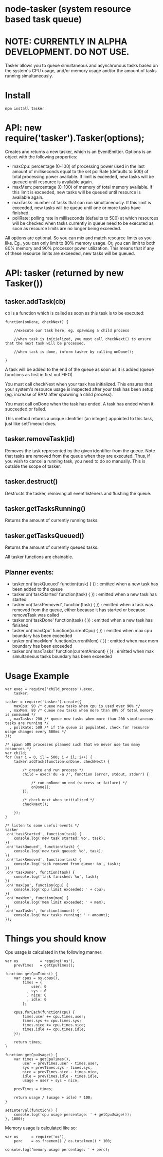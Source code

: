 node-tasker (system resource based task queue)
=============

NOTE: CURRENTLY IN ALPHA DEVELOPMENT. DO NOT USE.
=============

Tasker allows you to queue simultaneous and asynchronous tasks based on the system's CPU usage, and/or memory usage and/or the amount of tasks running simultaneously.

Install
=======
    npm install tasker

API: new require('tasker').Tasker(options);
=======

Creates and returns a new tasker, which is an EventEmitter. Options is an object with the following properties:

* maxCpu: percentage (0-100) of processing power used in the last amount of milliseconds equal to the set pollRate (defaults to 500) of total processing power available. If limit is exceeded, new tasks will be queued until resource is available again.
* maxMem: percentage (0-100) of memory of total memory available. If this limit is exceeded, new tasks will be queued until resource is available again.
* maxTasks: number of tasks that can run simultaneously. If this limit is exceeded, new tasks will be queue until one or more tasks have finished.
* pollRate: polling rate in milliseconds (defaults to 500) at which resources will be checked when tasks currently in queue need to be executed as soon as resource limits are no longer being exceeded.

All options are optional. So you can mix and match resource limits as you like. Eg., you can only limit to 80% memory usage. Or, you can limit to both 80% memory and 90% processor power utilization. This means that if any of these resource limits are exceeded, new tasks will be queued.

API: tasker (returned by new Tasker())
=======

tasker.addTask(cb)
-------
cb is a function which is called as soon as this task is to be executed:

    function(onDone, checkNext) {
        
        //execute our task here, eg. spawning a child process
        
        //when task is initialized, you must call checkNext() to ensure that the next task will be processed.
        
        //when task is done, inform tasker by calling onDone();
        
    }
    
A task will be added to the end of the queue as soon as it is added (queue functions as first in first out FIFO).

You must call checkNext when your task has initialized. This ensures that your system's resource usage is inspected after your task has been setup (eg. increase of RAM after spawning a child process).

You must call onDone when the task has ended. A task has ended when it succeeded or failed.

This method returns a unique identifier (an integer) appointed to this task, just like setTimeout does. 

tasker.removeTask(id)
------
Removes the task represented by the given identifier from the queue. Note that tasks are removed from the queue when they are executed. Thus, if you wish to cancel a running task, you need to do so manually. This is outside the scope of tasker.

tasker.destruct()
------
Destructs the tasker, removing all event listeners and flushing the queue.

tasker.getTasksRunning()
------
Returns the amount of currently running tasks.

tasker.getTasksQueued()
------
Returns the amount of currently queued tasks.

All tasker functions are chainable.

Planner events:
------

* tasker.on('taskQueued' function(task) { }) : emitted when a new task has been added to the queue
* tasker.on('taskStarted' function(task) { }) : emitted when a new task has started
* tasker.on('taskRemoved', function(task) { }) : emitted when a task was removed from the queue, either because it has started or because removeTask was called
* tasker.on('taskDone' function(task) { }) : emitted when a new task has finished
* tasker.on('maxCpu' function(currentCpu) { }) : emitted when max cpu boundary has been exceeded
* tasker.on('maxMem' function(currentMem) { }) : emitted when max mem boundary has been exceeded
* tasker.on('maxTasks' function(currentAmount) { }) : emitted when max simultaneous tasks boundary has been exceeded

Usage Example
======

    var exec = require('child_process').exec,
        tasker;

    tasker = require('tasker').create({
        maxCpu: 90 /* queue new tasks when cpu is used over 90% */
      , maxMem: 80 /* queue new tasks when more than 80% of total memory is consumed */
      , maxTasks: 200 /* queue new tasks when more than 200 simultaneous tasks are running */
      , pollRate: 500 /* if the queue is populated, check for resource usage changes every 500ms */
    });
    
    /* spawn 500 processes planned such that we never use too many resources */
    var child;
    for (var i = 0, il = 500; i < il; i++) {
        tasker.addTask(function(onDone, checkNext) {
        
            /* create and run process */
            child = exec('du -a /', function (error, stdout, stderr) {
                
                /* run onDone on end (success or failure) */
                onDone();
            });
            
            /* check next when initialized */
            checkNext();            
        
        });
    }
    
    /* listen to some useful events */
    tasker
    .on('taskStarted', function(task) {
        console.log('new task started: %o', task);
    })
    .on('taskQueued', function(task) {
        console.log('new task queued: %o', task);
    })
    .on('taskRemoved', function(task) {
        console.log('task removed from queue: %o', task);
    })
    .on('taskDone', function(task) {
        console.log('task finished: %o', task);
    })
    .on('maxCpu', function(cpu) {
        console.log('cpu limit exceeded: ' + cpu);
    })
    .on('maxMem', function(mem) {
        console.log('mem limit exceeded: ' + mem);
    })
    .on('maxTasks', function(amount) {
        console.log('max tasks running: ' + amount);
    });

Things you should know
=======

Cpu usage is calculated in the following manner:

    var os          = require('os'),
        prevTimes   = getCpuTimes();
    
    function getCpuTimes() {
        var cpus = os.cpus(),
            times = {
                user: 0
              , sys : 0
              , nice: 0
              , idle: 0
            };
            
        cpus.forEach(function(cpu) {
            times.user += cpu.times.user;
            times.sys += cpu.times.sys;
            times.nice += cpu.times.nice;
            times.idle += cpu.times.idle;
        });
        
        return times;
    }
    
    function getCpuUsage() {
        var times = getCpuTimes(),
            user = prevTimes.user - times.user,
            sys = prevTimes.sys - times.sys,
            nice = prevTimes.nice - times.nice,
            idle = prevTimes.idle - times.idle,
            usage = user + sys + nice;
            
        prevTimes = times;
        
        return usage / (usage + idle) * 100;
    }
    
    setInterval(function() {
        console.log('cpu usage percentage: ' + getCpuUsage());
    }, 1000);
    
 Memory usage is calculated like so:
 
    var os      = require('os'),
        perc    = os.freemem() / os.totalmem() * 100;
        
    console.log('memory usage percentage: ' + perc);